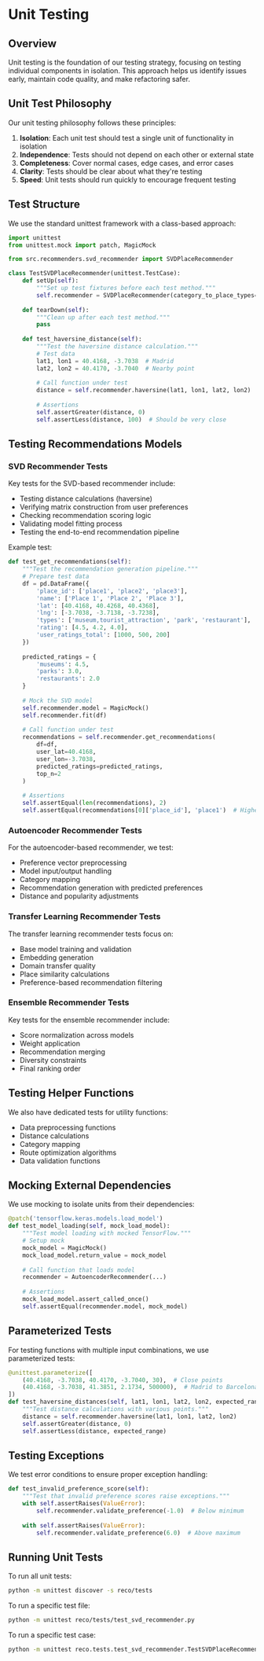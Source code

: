 # Unit Testing

## Overview

Unit testing is the foundation of our testing strategy, focusing on testing individual components in isolation. This approach helps us identify issues early, maintain code quality, and make refactoring safer.

## Unit Test Philosophy

Our unit testing philosophy follows these principles:

1. **Isolation**: Each unit test should test a single unit of functionality in isolation
2. **Independence**: Tests should not depend on each other or external state
3. **Completeness**: Cover normal cases, edge cases, and error cases
4. **Clarity**: Tests should be clear about what they're testing
5. **Speed**: Unit tests should run quickly to encourage frequent testing

## Test Structure

We use the standard unittest framework with a class-based approach:

```python
import unittest
from unittest.mock import patch, MagicMock

from src.recommenders.svd_recommender import SVDPlaceRecommender

class TestSVDPlaceRecommender(unittest.TestCase):
    def setUp(self):
        """Set up test fixtures before each test method."""
        self.recommender = SVDPlaceRecommender(category_to_place_types={})
        
    def tearDown(self):
        """Clean up after each test method."""
        pass
        
    def test_haversine_distance(self):
        """Test the haversine distance calculation."""
        # Test data
        lat1, lon1 = 40.4168, -3.7038  # Madrid
        lat2, lon2 = 40.4170, -3.7040  # Nearby point
        
        # Call function under test
        distance = self.recommender.haversine(lat1, lon1, lat2, lon2)
        
        # Assertions
        self.assertGreater(distance, 0)
        self.assertLess(distance, 100)  # Should be very close
```

## Testing Recommendations Models

### SVD Recommender Tests

Key tests for the SVD-based recommender include:

- Testing distance calculations (haversine)
- Verifying matrix construction from user preferences
- Checking recommendation scoring logic
- Validating model fitting process
- Testing the end-to-end recommendation pipeline

Example test:

```python
def test_get_recommendations(self):
    """Test the recommendation generation pipeline."""
    # Prepare test data
    df = pd.DataFrame({
        'place_id': ['place1', 'place2', 'place3'],
        'name': ['Place 1', 'Place 2', 'Place 3'],
        'lat': [40.4168, 40.4268, 40.4368],
        'lng': [-3.7038, -3.7138, -3.7238],
        'types': ['museum,tourist_attraction', 'park', 'restaurant'],
        'rating': [4.5, 4.2, 4.0],
        'user_ratings_total': [1000, 500, 200]
    })
    
    predicted_ratings = {
        'museums': 4.5,
        'parks': 3.0,
        'restaurants': 2.0
    }
    
    # Mock the SVD model
    self.recommender.model = MagicMock()
    self.recommender.fit(df)
    
    # Call function under test
    recommendations = self.recommender.get_recommendations(
        df=df,
        user_lat=40.4168,
        user_lon=-3.7038,
        predicted_ratings=predicted_ratings,
        top_n=2
    )
    
    # Assertions
    self.assertEqual(len(recommendations), 2)
    self.assertEqual(recommendations[0]['place_id'], 'place1')  # Highest score should be first
```

### Autoencoder Recommender Tests

For the autoencoder-based recommender, we test:

- Preference vector preprocessing
- Model input/output handling
- Category mapping
- Recommendation generation with predicted preferences
- Distance and popularity adjustments

### Transfer Learning Recommender Tests

The transfer learning recommender tests focus on:

- Base model training and validation
- Embedding generation
- Domain transfer quality
- Place similarity calculations
- Preference-based recommendation filtering

### Ensemble Recommender Tests

Key tests for the ensemble recommender include:

- Score normalization across models
- Weight application
- Recommendation merging
- Diversity constraints
- Final ranking order

## Testing Helper Functions

We also have dedicated tests for utility functions:

- Data preprocessing functions
- Distance calculations
- Category mapping
- Route optimization algorithms
- Data validation functions

## Mocking External Dependencies

We use mocking to isolate units from their dependencies:

```python
@patch('tensorflow.keras.models.load_model')
def test_model_loading(self, mock_load_model):
    """Test model loading with mocked TensorFlow."""
    # Setup mock
    mock_model = MagicMock()
    mock_load_model.return_value = mock_model
    
    # Call function that loads model
    recommender = AutoencoderRecommender(...)
    
    # Assertions
    mock_load_model.assert_called_once()
    self.assertEqual(recommender.model, mock_model)
```

## Parameterized Tests

For testing functions with multiple input combinations, we use parameterized tests:

```python
@unittest.parameterize([
    (40.4168, -3.7038, 40.4170, -3.7040, 30),  # Close points
    (40.4168, -3.7038, 41.3851, 2.1734, 500000),  # Madrid to Barcelona
])
def test_haversine_distances(self, lat1, lon1, lat2, lon2, expected_range):
    """Test distance calculations with various points."""
    distance = self.recommender.haversine(lat1, lon1, lat2, lon2)
    self.assertGreater(distance, 0)
    self.assertLess(distance, expected_range)
```

## Testing Exceptions

We test error conditions to ensure proper exception handling:

```python
def test_invalid_preference_score(self):
    """Test that invalid preference scores raise exceptions."""
    with self.assertRaises(ValueError):
        self.recommender.validate_preference(-1.0)  # Below minimum
        
    with self.assertRaises(ValueError):
        self.recommender.validate_preference(6.0)  # Above maximum
```

## Running Unit Tests

To run all unit tests:

```bash
python -m unittest discover -s reco/tests
```

To run a specific test file:

```bash
python -m unittest reco/tests/test_svd_recommender.py
```

To run a specific test case:

```bash
python -m unittest reco.tests.test_svd_recommender.TestSVDPlaceRecommender.test_haversine_distance
``` 